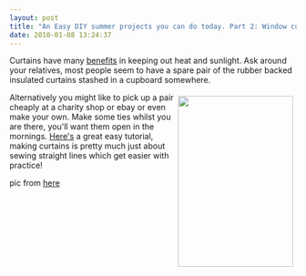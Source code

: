 ```yaml
---
layout: post
title: "An Easy DIY summer projects you can do today. Part 2: Window curtains"
date: 2010-01-08 13:24:37
---
```


Curtains have many [benefits][1] in keeping out heat and sunlight. Ask around your relatives, most people seem to have a spare pair of the rubber backed insulated curtains stashed in a cupboard somewhere.

 [1]: http://home.howstuffworks.com/home-improvement/heating-and-cooling/insulated-curtains.htm

[<img alt="" class="alignleft size-medium wp-image-1509" src="/sites/default/files/images/linedcurtainfullsize-web-202x300.jpg" style="margin: 6px; width: 202px; height: 300px; float: right;" title="linedcurtainfullsize-web" />][2]

 [2]: http://www.greenrenters.org/wp-content/uploads/2010/01/linedcurtainfullsize-web.jpg

Alternatively you might like to pick up a pair cheaply at a charity shop or ebay or even make your own. Make some ties whilst you are there, you'll want them open in the mornings. [Here's][3] a great easy tutorial, making curtains is pretty much just about sewing straight lines which get easier with practice!

 [3]: http://www.purlbee.com/lovely-lined-curtains/

pic from [here][4]

 [4]: http://greenrentersold.dev/%20http%3A/%252Ffarm3.static.flickr.com/2318/1508851655_49362a7b7a.jpg